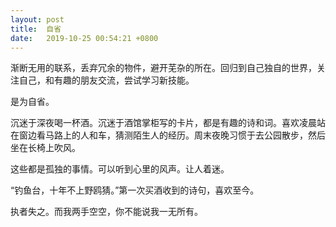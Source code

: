 ```yaml
---
layout: post
title:  自省
date:   2019-10-25 00:54:21 +0800
---
```


渐断无用的联系，丢弃冗余的物件，避开芜杂的所在。回归到自己独自的世界，关注自己，和有趣的朋友交流，尝试学习新技能。

是为自省。

沉迷于深夜喝一杯酒。沉迷于酒馆掌柜写的卡片，都是有趣的诗和词。喜欢凌晨站在窗边看马路上的人和车，猜测陌生人的经历。周末夜晚习惯于去公园散步，然后坐在长椅上吹风。

这些都是孤独的事情。可以听到心里的风声。让人着迷。

“钓鱼台，十年不上野鸥猜。”第一次买酒收到的诗句，喜欢至今。

执者失之。而我两手空空，你不能说我一无所有。